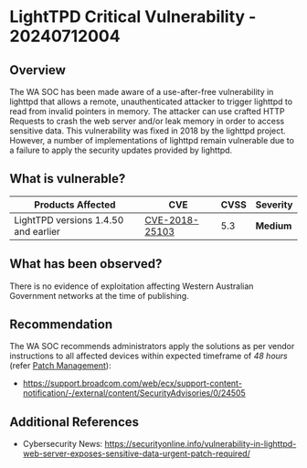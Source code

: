 # LightTPD Critical Vulnerability - 20240712004

## Overview

The WA SOC has been made aware of a use-after-free vulnerability in lighttpd that allows a remote, unauthenticated attacker to trigger lighttpd to read from invalid pointers in memory. The attacker can use crafted HTTP Requests to crash the web server and/or leak memory in order to access sensitive data. This vulnerability was fixed in 2018 by the lighttpd project. However, a number of implementations of lighttpd remain vulnerable due to a failure to apply the security updates provided by lighttpd.

## What is vulnerable?

| Products Affected                    | CVE                                                               | CVSS | Severity   |
| ------------------------------------ | ----------------------------------------------------------------- | ---- | ---------- |
| LightTPD versions 1.4.50 and earlier | [CVE-2018-25103](https://nvd.nist.gov/vuln/detail/CVE-2018-25103) | 5.3  | **Medium** |

## What has been observed?

There is no evidence of exploitation affecting Western Australian Government networks at the time of publishing.

## Recommendation

The WA SOC recommends administrators apply the solutions as per vendor instructions to all affected devices within expected timeframe of *48 hours* (refer [Patch Management](../guidelines/patch-management.md)):

- <https://support.broadcom.com/web/ecx/support-content-notification/-/external/content/SecurityAdvisories/0/24505>

## Additional References

- Cybersecurity News: <https://securityonline.info/vulnerability-in-lighttpd-web-server-exposes-sensitive-data-urgent-patch-required/>

